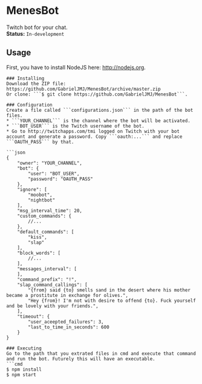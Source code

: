 MenesBot
========
Twitch bot for your chat. <br>
**Status:** ```In-development```

## Usage
First, you have to install NodeJS here: http://nodejs.org.

```
### Installing
Download the ZIP file: https://github.com/GabrielJMJ/MenesBot/archive/master.zip
Or clone: ```$ git clone https://github.com/GabrielJMJ/MenesBot```.

### Configuration
Create a file called ```configurations.json``` in the path of the bot files.
* ```YOUR_CHANNEL``` is the channel where the bot will be activated.
* ```BOT_USER``` is the Twitch username of the bot.
* Go to http://twitchapps.com/tmi logged on Twitch with your bot account and generate a password. Copy ```oauth:...``` and replace ```OAUTH_PASS``` by that.

```json
{
    "owner": "YOUR_CHANNEL",
    "bot": {
        "user": "BOT_USER",
        "password": "OAUTH_PASS"
    },
    "ignore": [
        "moobot",
        "nightbot"
    ],
    "msg_interval_time": 20,
    "custom_commands": {
        //...
    },
    "default_commands": [
        "kiss",
        "slap"
    ],
    "block_words": [
        //...
    ],
    "messages_interval": [
    ],
    "command_prefix": "!",
    "slap_command_callings": [
        "{from} said {to} smells sand in the desert where his mother became a prostitute in exchange for olives.",
        "Hey {from}! I'm not with desire to offend {to}. Fuck yourself and be lovely with your friends.",
    ],
    "timeout": {
        "user_aceepted_failures": 3,
        "last_to_time_in_seconds": 600
    }
}

### Executing
Go to the path that you extrated files in cmd and execute that command and run the bot. Futurely this will have an executable.
```cmd
$ npm install
$ npm start
```